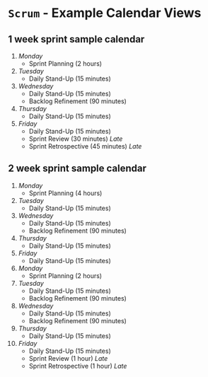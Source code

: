# `Scrum` - Example Calendar Views

## 1 week sprint sample calendar

1. *Monday*
    - Sprint Planning (2 hours)
1. *Tuesday*
    - Daily Stand-Up (15 minutes)
1. *Wednesday*
    - Daily Stand-Up (15 minutes)
    - Backlog Refinement (90 minutes)
1. *Thursday*
    - Daily Stand-Up (15 minutes)
1. *Friday*
    - Daily Stand-Up (15 minutes)
    - Sprint Review (30 minutes) *Late*
    - Sprint Retrospective (45 minutes) *Late*

## 2 week sprint sample calendar

1. *Monday*
    - Sprint Planning (4 hours)
1. *Tuesday*
    - Daily Stand-Up (15 minutes)
1. *Wednesday*
    - Daily Stand-Up (15 minutes)
    - Backlog Refinement (90 minutes)
1. *Thursday*
    - Daily Stand-Up (15 minutes)
1. *Friday*
    - Daily Stand-Up (15 minutes)
1. *Monday*
    - Sprint Planning (2 hours)
1. *Tuesday*
    - Daily Stand-Up (15 minutes)
    - Backlog Refinement (90 minutes)
1. *Wednesday*
    - Daily Stand-Up (15 minutes)
    - Backlog Refinement (90 minutes)
1. *Thursday*
    - Daily Stand-Up (15 minutes)
1. *Friday*
    - Daily Stand-Up (15 minutes)
    - Sprint Review (1 hour) *Late*
    - Sprint Retrospective (1 hour) *Late*

